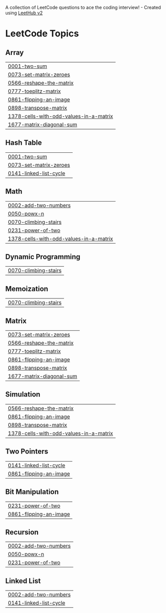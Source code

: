 A collection of LeetCode questions to ace the coding interview! - Created using [LeetHub v2](https://github.com/arunbhardwaj/LeetHub-2.0)
<!---LeetCode Topics Start-->
# LeetCode Topics
## Array
|  |
| ------- |
| [0001-two-sum](https://github.com/2203031240325/Leetcode/tree/master/0001-two-sum) |
| [0073-set-matrix-zeroes](https://github.com/2203031240325/Leetcode/tree/master/0073-set-matrix-zeroes) |
| [0566-reshape-the-matrix](https://github.com/2203031240325/Leetcode/tree/master/0566-reshape-the-matrix) |
| [0777-toeplitz-matrix](https://github.com/2203031240325/Leetcode/tree/master/0777-toeplitz-matrix) |
| [0861-flipping-an-image](https://github.com/2203031240325/Leetcode/tree/master/0861-flipping-an-image) |
| [0898-transpose-matrix](https://github.com/2203031240325/Leetcode/tree/master/0898-transpose-matrix) |
| [1378-cells-with-odd-values-in-a-matrix](https://github.com/2203031240325/Leetcode/tree/master/1378-cells-with-odd-values-in-a-matrix) |
| [1677-matrix-diagonal-sum](https://github.com/2203031240325/Leetcode/tree/master/1677-matrix-diagonal-sum) |
## Hash Table
|  |
| ------- |
| [0001-two-sum](https://github.com/2203031240325/Leetcode/tree/master/0001-two-sum) |
| [0073-set-matrix-zeroes](https://github.com/2203031240325/Leetcode/tree/master/0073-set-matrix-zeroes) |
| [0141-linked-list-cycle](https://github.com/2203031240325/Leetcode/tree/master/0141-linked-list-cycle) |
## Math
|  |
| ------- |
| [0002-add-two-numbers](https://github.com/2203031240325/Leetcode/tree/master/0002-add-two-numbers) |
| [0050-powx-n](https://github.com/2203031240325/Leetcode/tree/master/0050-powx-n) |
| [0070-climbing-stairs](https://github.com/2203031240325/Leetcode/tree/master/0070-climbing-stairs) |
| [0231-power-of-two](https://github.com/2203031240325/Leetcode/tree/master/0231-power-of-two) |
| [1378-cells-with-odd-values-in-a-matrix](https://github.com/2203031240325/Leetcode/tree/master/1378-cells-with-odd-values-in-a-matrix) |
## Dynamic Programming
|  |
| ------- |
| [0070-climbing-stairs](https://github.com/2203031240325/Leetcode/tree/master/0070-climbing-stairs) |
## Memoization
|  |
| ------- |
| [0070-climbing-stairs](https://github.com/2203031240325/Leetcode/tree/master/0070-climbing-stairs) |
## Matrix
|  |
| ------- |
| [0073-set-matrix-zeroes](https://github.com/2203031240325/Leetcode/tree/master/0073-set-matrix-zeroes) |
| [0566-reshape-the-matrix](https://github.com/2203031240325/Leetcode/tree/master/0566-reshape-the-matrix) |
| [0777-toeplitz-matrix](https://github.com/2203031240325/Leetcode/tree/master/0777-toeplitz-matrix) |
| [0861-flipping-an-image](https://github.com/2203031240325/Leetcode/tree/master/0861-flipping-an-image) |
| [0898-transpose-matrix](https://github.com/2203031240325/Leetcode/tree/master/0898-transpose-matrix) |
| [1677-matrix-diagonal-sum](https://github.com/2203031240325/Leetcode/tree/master/1677-matrix-diagonal-sum) |
## Simulation
|  |
| ------- |
| [0566-reshape-the-matrix](https://github.com/2203031240325/Leetcode/tree/master/0566-reshape-the-matrix) |
| [0861-flipping-an-image](https://github.com/2203031240325/Leetcode/tree/master/0861-flipping-an-image) |
| [0898-transpose-matrix](https://github.com/2203031240325/Leetcode/tree/master/0898-transpose-matrix) |
| [1378-cells-with-odd-values-in-a-matrix](https://github.com/2203031240325/Leetcode/tree/master/1378-cells-with-odd-values-in-a-matrix) |
## Two Pointers
|  |
| ------- |
| [0141-linked-list-cycle](https://github.com/2203031240325/Leetcode/tree/master/0141-linked-list-cycle) |
| [0861-flipping-an-image](https://github.com/2203031240325/Leetcode/tree/master/0861-flipping-an-image) |
## Bit Manipulation
|  |
| ------- |
| [0231-power-of-two](https://github.com/2203031240325/Leetcode/tree/master/0231-power-of-two) |
| [0861-flipping-an-image](https://github.com/2203031240325/Leetcode/tree/master/0861-flipping-an-image) |
## Recursion
|  |
| ------- |
| [0002-add-two-numbers](https://github.com/2203031240325/Leetcode/tree/master/0002-add-two-numbers) |
| [0050-powx-n](https://github.com/2203031240325/Leetcode/tree/master/0050-powx-n) |
| [0231-power-of-two](https://github.com/2203031240325/Leetcode/tree/master/0231-power-of-two) |
## Linked List
|  |
| ------- |
| [0002-add-two-numbers](https://github.com/2203031240325/Leetcode/tree/master/0002-add-two-numbers) |
| [0141-linked-list-cycle](https://github.com/2203031240325/Leetcode/tree/master/0141-linked-list-cycle) |
<!---LeetCode Topics End-->